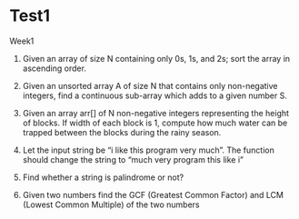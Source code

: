 # Test1
Week1 
1)	Given an array of size N containing only 0s, 1s, and 2s; sort the array in ascending order.

2)	Given an unsorted array A of size N that contains only non-negative integers, 
find a continuous sub-array which adds to a given number S.

3)	Given an array arr[] of N non-negative integers representing the height of blocks. If width of each block is 1, 
compute how much water can be trapped between the blocks during the rainy season. 

4)	Let the input string be “i like this program very much”. 
The function should change the string to “much very program this like i”

5)	Find whether a string is palindrome or not? 

6)	Given two numbers find the GCF (Greatest Common Factor) and LCM (Lowest Common Multiple) of the two numbers
